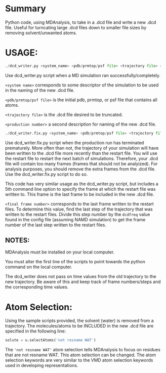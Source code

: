 # Summary 
Python code, using MDAnalysis, to take in a .dcd file and write a new .dcd file. Useful for turncating large .dcd files down to smaller file sizes by removing solvent/unwanted atoms. 

# USAGE:
```python
./dcd_writer.py <system_name> <pdb/prmtop/psf file> <trajectory file> <production number>
```
  Use dcd_writer.py script when a MD simulation ran successfully/completely.
  
  `<system name>` corresponds to some descriptor of the simulation to be used in the naming of the new .dcd file.
  
  `<pdb/prmtop/psf file>` is the initial pdb, prmtop, or psf file that contains all atoms.
  
  `<trajectory file>` is the .dcd file desired to be truncated.
  
  `<production number>` a second description for naming of the new .dcd file. 

```python  
./dcd_writer.fix.py <system_name> <pdb/prmtop/psf file> <trajectory file> <production number> <final frame number>
```
  Use dcd_writer.fix.py script when the production run has terminated prematurely. More often than not, the trajectory of your simulation will have been written to the .dcd file more recently than the restart file. You will use the restart file to restart the next batch of simulations. Therefore, your .dcd file will contain too many frames (frames that should not be analyized). For analysis purposes, you should remove the extra frames from the .dcd file. Use the dcd_writer.fix.py script to do so. 
  
  This code has very similar usage as the dcd_writer.py script, but includes a 5th command line option to specify the frame at which the restart file was written to. This frame is the last frame to be included in the new .dcd file. 

  `<final frame number>` corresponds to the last frame written to the restart files. To determine this value, find the last step of the trajectory that was written to the restart files. Divide this step number by the `dcdfreq` value found in the config file (assuming NAMD simulation) to get the frame number of the last step written to the restart files.  

## NOTES:
  MDAnalysis must be installed on your local computer.
  
  You must alter the first line of the scripts to point towards the python command on the local computer.
  
  The dcd_writer does not pass on time values from the old trajectory to the new trajectory. Be aware of this and keep track of frame numbers/steps and the corresponding time values. 
  
# Atom Selection:
Using the sample scripts provided, the solvent (water) is removed from a trajectory. The molecules/atoms to be INCLUDED in the new .dcd file are specified in the following line:
```python
solute = u.selectAtoms('not resname WAT')
```
The `'not resname WAT'` atom selection tells MDAnalysis to focus on residues that are not resname WAT. This atom selection can be changed. The atom selection keywords are very similar to the VMD atom selection keywords used in developing representations. 
  

